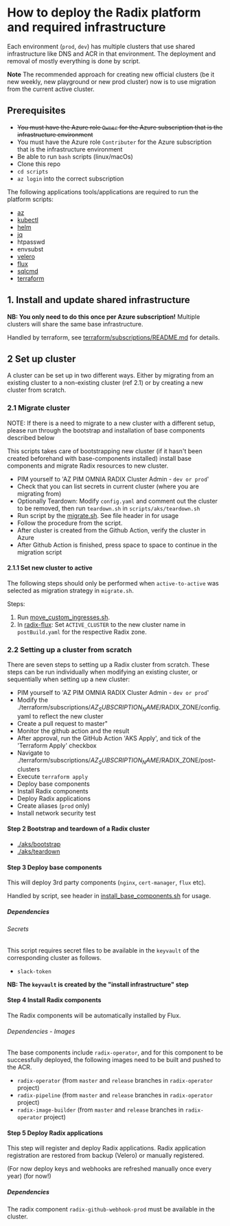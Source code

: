 # How to deploy the Radix platform and required infrastructure

Each environment (`prod`, `dev`) has multiple clusters that use shared infrastructure like DNS and ACR in that environment. The deployment and removal of mostly everything is done by script.

**Note** The recommended approach for creating new official clusters (be it new weekly, new playground or new prod cluster) now is to use migration from the current active cluster.

## Prerequisites

- ~~You must have the Azure role `Owner` for the Azure subscription that is the infrastructure environment~~
- You must have the Azure role `Contributer` for the Azure subscription that is the infrastructure environment
- Be able to run `bash` scripts (linux/macOs)
- Clone this repo
- `cd scripts`
- `az login` into the correct subscription

The following applications tools/applications are required to run the platform scripts:

* [az](https://docs.microsoft.com/en-us/cli/azure/install-azure-cli)
* [kubectl](https://kubernetes.io/docs/tasks/tools/)
* [helm](https://helm.sh/docs/intro/install/)
* [jq](https://stedolan.github.io/jq/)
* htpasswd
* envsubst
* [velero](https://velero.io/docs/v1.8/basic-install/)
* [flux](https://fluxcd.io/docs/cmd/)
* [sqlcmd](https://docs.microsoft.com/en-us/sql/tools/sqlcmd-utility?view=sql-server-ver15)
* [terraform](https://developer.hashicorp.com/terraform/tutorials/aws-get-started/install-cli#install-cli)

## 1. Install and update shared infrastructure

**NB: You only need to do this once per Azure subscription!** Multiple clusters will share the same base infrastructure.

Handled by terraform, see [terraform/subscriptions/README.md](./terraform/subscriptions/README.md#bootstrap) for details.

## 2 Set up cluster

A cluster can be set up in two different ways. Either by migrating from an existing cluster to a non-existing cluster (ref 2.1) or by creating a new cluster from scratch.

### 2.1 Migrate cluster

NOTE: If there is a need to migrate to a new cluster with a different setup, please run through the bootstrap and installation of base components described below

This scripts takes care of bootstrapping new cluster (if it hasn't been created beforehand with base-components installed) install base components and migrate Radix resources to new cluster.

- PIM yourself to 'AZ PIM OMNIA RADIX Cluster Admin - `dev or prod`'
- Check that you can list secrets in current cluster (where you are migrating from)
- Optionally Teardown: Modify `config.yaml` and comment out the cluster to be removed, then run `teardown.sh` in `scripts/aks/teardown.sh`
- Run script by the [migrate.sh](./migrate.sh). See file header in for usage
- Follow the procedure from the script.
- After cluster is created from the Github Action, verify the cluster in Azure
- After Github Action is finished, press space to space to continue in the migration script

#### 2.1.1 Set new cluster to active

The following steps should only be performed when `active-to-active` was selected as migration strategy in `migrate.sh`.

Steps:
1. Run [move_custom_ingresses.sh](./move_custom_ingresses.sh).
2. In [radix-flux](https://github.com/equinor/radix-flux): Set `ACTIVE_CLUSTER` to the new cluster name in `postBuild.yaml` for the respective Radix zone.

### 2.2 Setting up a cluster from scratch

There are seven steps to setting up a Radix cluster from scratch. These steps can be run individually when modifying an existing cluster, or sequentially when setting up a new cluster:

- PIM yourself to 'AZ PIM OMNIA RADIX Cluster Admin - `dev or prod`'
- Modify the ./terraform/subscriptions/$AZ_SUBSCRIPTION_NAME/$RADIX_ZONE/config.yaml to reflect the new cluster
- Create a pull request to master"
- Monitor the github action and the result
- After approval, run the GitHub Action 'AKS Apply', and tick of the 'Terraform Apply' checkbox
- Navigate to ./terraform/subscriptions/$AZ_SUBSCRIPTION_NAME/$RADIX_ZONE/post-clusters
- Execute ```terraform apply```
- Deploy base components
- Install Radix components
- Deploy Radix applications
- Create aliases (`prod` only)
- Install network security test

#### Step 2 Bootstrap and teardown of a Radix cluster

- [./aks/bootstrap](./aks/README.md#bootstrap)
- [./aks/teardown](./aks/teardown.sh)

#### Step 3 Deploy base components

This will deploy 3rd party components (`nginx`, `cert-manager`, `flux` etc).

Handled by script, see header in [install_base_components.sh](./install_base_components.sh) for usage.

##### Dependencies

###### Secrets

This script requires secret files to be available in the `keyvault` of the corresponding cluster as follows.

* `slack-token`

**NB: The `keyvault` is created by the "install infrastructure" step**

#### Step 4 Install Radix components

The Radix components will be automatically installed by Flux.

###### Dependencies - Images

The base components include `radix-operator`, and for this component to be successfully deployed, the following images need to be built and pushed to the ACR.

* `radix-operator` (from `master` and `release` branches in `radix-operator` project)
* `radix-pipeline` (from `master` and `release` branches in `radix-operator` project)
* `radix-image-builder` (from `master` and `release` branches in `radix-operator` project)


#### Step 5 Deploy Radix applications

This step will register and deploy Radix applications. Radix application registration are restored from backup (Velero) or manually registered.

(For now deploy keys and webhooks are refreshed manually once every year) (for now!)

##### Dependencies

The radix component `radix-github-webhook-prod` must be available in the cluster.
